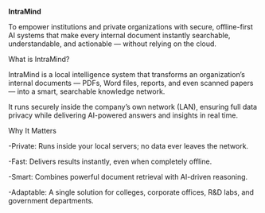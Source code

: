 **IntraMind**

To empower institutions and private organizations with secure, offline-first AI systems that make every internal document instantly searchable, understandable, and actionable — without relying on the cloud.

What is IntraMind?

IntraMind is a local intelligence system that transforms an organization’s internal documents — PDFs, Word files, reports, and even scanned papers — into a smart, searchable knowledge network.

It runs securely inside the company’s own network (LAN), ensuring full data privacy while delivering AI-powered answers and insights in real time.

Why It Matters

-Private: Runs inside your local servers; no data ever leaves the network.

-Fast: Delivers results instantly, even when completely offline.

-Smart: Combines powerful document retrieval with AI-driven reasoning.

-Adaptable: A single solution for colleges, corporate offices, R&D labs, and government departments.
